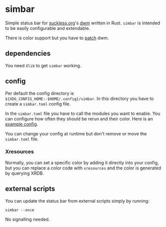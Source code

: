 # simbar
Simple status bar for [suckless.org](suckless.org)'s [dwm](https://dwm.suckless.org/) written in Rust.
`simbar` is intended to be easily configurable and extendable.

There is color support but you have to [patch](https://dwm.suckless.org/patches/status2d/) dwm.

## dependencies
You need `Xlib` to get `simbar` working.

## config
Per default the config directory is `${XDG_CONFIG_HOME:-$HOME/.config}/simbar`.
In this directory you have to create a `simbar.toml` config file.

In the `simbar.toml` file you have to call the modules you want to enable.
You can configure how often they should be rerun and their color.
Here is an [example config](example_config).

You can change your config at runtime but don't remove or move the `simbar.toml` file.

### Xresources
Normally, you can set a specific color by adding it directly into your config,
but you can replace a color code with `xresources` and the color is generated by querying XRDB.

## external scripts
You can update the status bar from external scripts simply by running:
```
simbar --once
```
No signalling needed.
